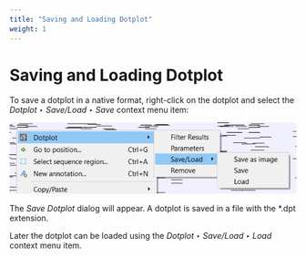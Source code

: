 ```yaml
---
title: "Saving and Loading Dotplot"
weight: 1
---
```



# Saving and Loading Dotplot

To save a dotplot in a native format, right-click on the dotplot and select the _Dotplot ‣ Save/Load ‣ Save_ context menu item:


![](/images/65929608/88080493.png)

The _Save Dotplot_ dialog will appear. A dotplot is saved in a file with the \*.dpt extension.

Later the dotplot can be loaded using the _Dotplot ‣ Save/Load ‣ Load_ context menu item.
